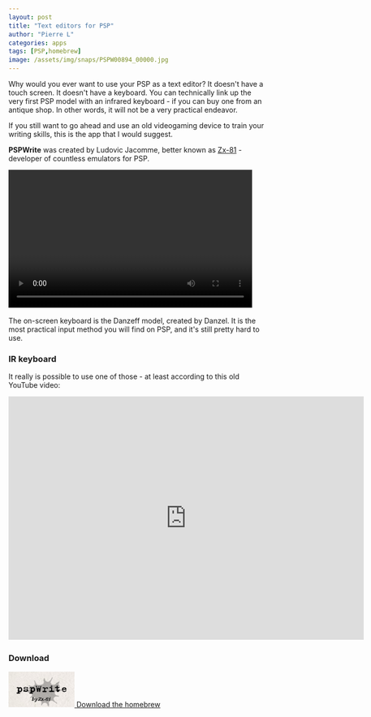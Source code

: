 ```yaml
---
layout: post
title: "Text editors for PSP"
author: "Pierre L"
categories: apps
tags: [PSP,homebrew]
image: /assets/img/snaps/PSPW00894_00000.jpg
---
```


Why would you ever want to use your PSP as a text editor? It doesn't have a touch screen. It doesn't have a keyboard. You can technically link up the very first PSP model with an infrared keyboard - if you can buy one from an antique shop. In other words, it will not be a very practical endeavor.

If you still want to go ahead and use an old videogaming device to train your writing skills, this is the app that I would suggest.

__PSPWrite__ was created by Ludovic Jacomme, better known as [Zx-81](http://zx81.zx81.free.fr/) - developer of countless emulators for PSP.

<video class="center" width="480" height="272" controls>
	<source type="video/mp4" src="https://github.com/PSP-Archive/PSP-Archive.github.io/raw/gh-pages/assets/video/2021-05-01-pspwrite.mp4">
</video>

The on-screen keyboard is the Danzeff model, created by Danzel. It is the most practical input method you will find on PSP, and it's still pretty hard to use.

### IR keyboard

It really is possible to use one of those - at least according to this old YouTube video:

<div class="embed-container">
  <iframe
      src="https://www.youtube.com/embed/RTH4-dTzwm8"
      width="700"
      height="480"
      frameborder="0"
      allowfullscreen="">
  </iframe>
</div>

### Download

<p class="download-btn">
    <a href="https://archive.org/download/pspwrite.7z/pspwrite.7z">
	<img border="0" alt="Download the homebrew" src="/assets/img/icon0/2021-05-01-pspwrite.png" width="130" height="70">
	Download the homebrew
	</a>
</p>
